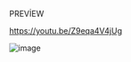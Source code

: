 PREVİEW

https://youtu.be/Z9eqa4V4jUg

![image](https://github.com/user-attachments/assets/533087fe-93a0-4b20-bd0f-40070904501c)
